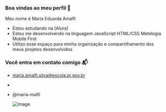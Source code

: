 ### Boa vindas ao meu perfil 💙

Meu nome é Maria Eduarda Amalfi

- Estou estudando na [Alura]
- Estou me desenvolvendo na linguagem JavaScript HTML/CSS Metologia Mobile First
- Utilizo esse espaço para minha organização e compartilhamento dos meus projetos desenvolvidos

 ### Você entra  em contato comigo 📬

- maria.amalfi.silva@escola.pr.gov.br
- 
- @maria-malfi


  ![image](https://github.com/maria-malfi/maria-malfi/assets/128652455/5871b624-fd07-47f1-b4b2-c065cdc91595)

